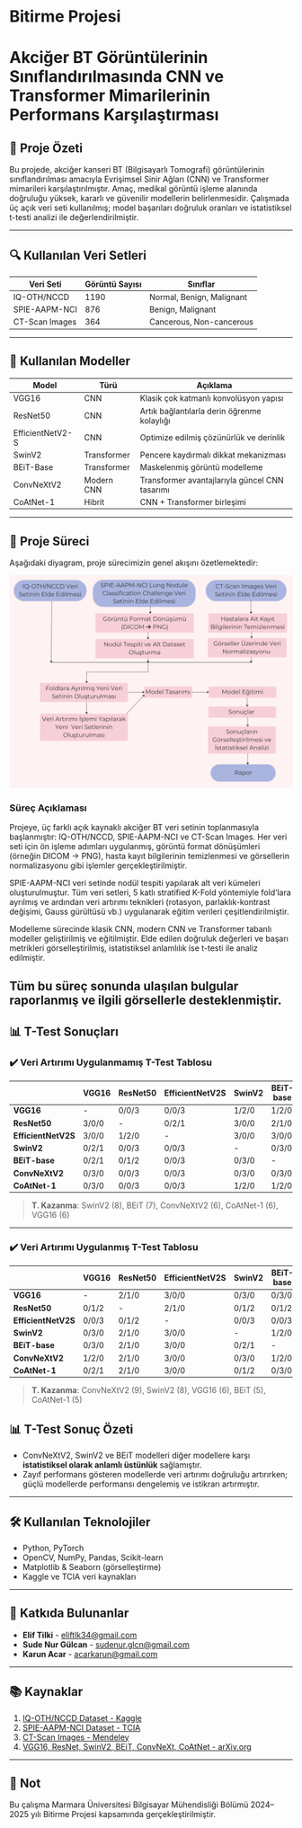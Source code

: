 # Bitirme Projesi
# Akciğer BT Görüntülerinin Sınıflandırılmasında CNN ve Transformer Mimarilerinin Performans Karşılaştırması

## 📌 Proje Özeti

Bu projede, akciğer kanseri BT (Bilgisayarlı Tomografi) görüntülerinin sınıflandırılması amacıyla Evrişimsel Sinir Ağları (CNN) ve Transformer mimarileri karşılaştırılmıştır. Amaç, medikal görüntü işleme alanında doğruluğu yüksek, kararlı ve güvenilir modellerin belirlenmesidir. Çalışmada üç açık veri seti kullanılmış; model başarıları doğruluk oranları ve istatistiksel t-testi analizi ile değerlendirilmiştir.

---


## 🔍 Kullanılan Veri Setleri

| Veri Seti         | Görüntü Sayısı | Sınıflar                               |
|-------------------|----------------|----------------------------------------|
| IQ-OTH/NCCD       | 1190           | Normal, Benign, Malignant              |
| SPIE-AAPM-NCI      | 876            | Benign, Malignant                      |
| CT-Scan Images     | 364            | Cancerous, Non-cancerous               |

---

## 🧠 Kullanılan Modeller

| Model             | Türü          | Açıklama |
|------------------|---------------|----------|
| VGG16            | CNN           | Klasik çok katmanlı konvolüsyon yapısı |
| ResNet50         | CNN           | Artık bağlantılarla derin öğrenme kolaylığı |
| EfficientNetV2-S | CNN           | Optimize edilmiş çözünürlük ve derinlik |
| SwinV2           | Transformer   | Pencere kaydırmalı dikkat mekanizması |
| BEiT-Base        | Transformer   | Maskelenmiş görüntü modelleme |
| ConvNeXtV2       | Modern CNN    | Transformer avantajlarıyla güncel CNN tasarımı |
| CoAtNet-1        | Hibrit        | CNN + Transformer birleşimi |

---
## 🔄 Proje Süreci

Aşağıdaki diyagram, proje sürecimizin genel akışını özetlemektedir:

![Veri İşleme ve Modelleme Süreci](./images/Surec.png)

### Süreç Açıklaması

Projeye, üç farklı açık kaynaklı akciğer BT veri setinin toplanmasıyla başlanmıştır: IQ-OTH/NCCD, SPIE-AAPM-NCI ve CT-Scan Images. Her veri seti için ön işleme adımları uygulanmış, görüntü format dönüşümleri (örneğin DICOM → PNG), hasta kayıt bilgilerinin temizlenmesi ve görsellerin normalizasyonu gibi işlemler gerçekleştirilmiştir.

SPIE-AAPM-NCI veri setinde nodül tespiti yapılarak alt veri kümeleri oluşturulmuştur. Tüm veri setleri, 5 katlı stratified K-Fold yöntemiyle fold’lara ayrılmış ve ardından veri artırımı teknikleri (rotasyon, parlaklık-kontrast değişimi, Gauss gürültüsü vb.) uygulanarak eğitim verileri çeşitlendirilmiştir.

Modelleme sürecinde klasik CNN, modern CNN ve Transformer tabanlı modeller geliştirilmiş ve eğitilmiştir. Elde edilen doğruluk değerleri ve başarı metrikleri görselleştirilmiş, istatistiksel anlamlılık ise t-testi ile analiz edilmiştir.

Tüm bu süreç sonunda ulaşılan bulgular raporlanmış ve ilgili görsellerle desteklenmiştir.
---
## 📊 T-Test Sonuçları

### ✔️ Veri Artırımı Uygulanmamış T-Test Tablosu

|                | VGG16 | ResNet50 | EfficientNetV2S | SwinV2 | BEiT-base | ConvNeXtV2 | CoAtNet-1 |
|----------------|-------|----------|------------------|--------|------------|--------------|-------------|
| **VGG16**        |   -   | 0/0/3   | 0/0/3           | 1/2/0 | 1/2/0     | 0/3/0       | 0/3/0      |
| **ResNet50**     | 3/0/0 |   -      | 0/2/1           | 3/0/0 | 2/1/0     | 3/0/0       | 3/0/0      |
| **EfficientNetV2S** | 3/0/0 | 1/2/0   |   -              | 3/0/0 | 3/0/0     | 3/0/0       | 3/0/0      |
| **SwinV2**        | 0/2/1 | 0/0/3   | 0/0/3           |   -     | 0/3/0     | 0/3/0       | 0/2/1      |
| **BEiT-base**     | 0/2/1 | 0/1/2   | 0/0/3           | 0/3/0 |   -         | 0/3/0       | 0/2/1      |
| **ConvNeXtV2**    | 0/3/0 | 0/0/3   | 0/0/3           | 0/3/0 | 0/3/0     |    -         | 0/3/0      |
| **CoAtNet-1**     | 0/3/0 | 0/0/3   | 0/0/3           | 1/2/0 | 1/2/0     | 0/3/0       |     -        |

> **T. Kazanma**: SwinV2 (8), BEiT (7), ConvNeXtV2 (6), CoAtNet-1 (6), VGG16 (6)

---

### ✔️ Veri Artırımı Uygulanmış T-Test Tablosu

|                | VGG16 | ResNet50 | EfficientNetV2S | SwinV2 | BEiT-base | ConvNeXtV2 | CoAtNet-1 |
|----------------|-------|----------|------------------|--------|------------|--------------|-------------|
| **VGG16**        |   -   | 2/1/0   | 3/0/0           | 0/3/0 | 0/3/0     | 0/2/1       | 1/2/0      |
| **ResNet50**     | 0/1/2 |   -      | 2/1/0           | 0/1/2 | 0/1/2     | 0/1/2       | 0/1/2      |
| **EfficientNetV2S** | 0/0/3 | 0/1/2   |   -              | 0/0/3 | 0/0/3     | 0/0/3       | 0/0/3      |
| **SwinV2**        | 0/3/0 | 2/1/0   | 3/0/0           |   -     | 1/2/0     | 0/3/0       | 2/1/0      |
| **BEiT-base**     | 0/3/0 | 2/1/0   | 3/0/0           | 0/2/1 |   -         | 0/2/1       | 0/3/0      |
| **ConvNeXtV2**    | 1/2/0 | 2/1/0   | 3/0/0           | 0/3/0 | 1/2/0     |    -         | 2/1/0      |
| **CoAtNet-1**     | 0/2/1 | 2/1/0   | 3/0/0           | 0/1/2 | 0/3/0     | 0/1/2       |     -        |

> **T. Kazanma**: ConvNeXtV2 (9), SwinV2 (8), VGG16 (6), BEiT (5), CoAtNet-1 (5)

## 📊 T-Test Sonuç Özeti

- ConvNeXtV2, SwinV2 ve BEiT modelleri diğer modellere karşı **istatistiksel olarak anlamlı üstünlük** sağlamıştır.
- Zayıf performans gösteren modellerde veri artırımı doğruluğu artırırken; güçlü modellerde performansı dengelemiş ve istikrarı artırmıştır.

---

## 🛠️ Kullanılan Teknolojiler

- Python, PyTorch
- OpenCV, NumPy, Pandas, Scikit-learn
- Matplotlib & Seaborn (görselleştirme)
- Kaggle ve TCIA veri kaynakları

---

## 👥 Katkıda Bulunanlar

- **Elif Tilki** - [eliftlk34@gmail.com](mailto:eliftlk34@gmail.com)
- **Sude Nur Gülcan** - [sudenur.glcn@gmail.com](mailto:sudenur.glcn@gmail.com)
- **Karun Acar** - [acarkarun@gmail.com](mailto:acarkarun@gmail.com)


---

## 📚 Kaynaklar

1. [IQ-OTH/NCCD Dataset - Kaggle](https://www.kaggle.com/datasets/hamdallak/the-iqothnccd-lung-cancer-dataset)
2. [SPIE-AAPM-NCI Dataset - TCIA](https://www.cancerimagingarchive.net/collection/spie-aapm-lung-ct-challenge/)  
3. [CT-Scan Images - Mendeley](https://doi.org/10.17632/p2r42nm2ty.3)  
4. [VGG16, ResNet, SwinV2, BEiT, ConvNeXt, CoAtNet - arXiv.org](https://arxiv.org/)

---

## 📌 Not

Bu çalışma Marmara Üniversitesi Bilgisayar Mühendisliği Bölümü 2024–2025 yılı Bitirme Projesi kapsamında gerçekleştirilmiştir.

